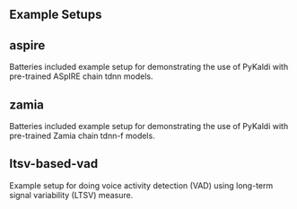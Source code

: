 Example Setups
--------------

## aspire

Batteries included example setup for demonstrating the use of PyKaldi with
pre-trained ASpIRE chain tdnn models.

## zamia

Batteries included example setup for demonstrating the use of PyKaldi with
pre-trained Zamia chain tdnn-f models.

## ltsv-based-vad

Example setup for doing voice activity detection (VAD) using long-term signal
variability (LTSV) measure.

